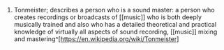 1. Tonmeister; describes a person who is a sound master: a person who creates recordings or broadcasts of [[music]] who is both deeply musically trained and also who has a detailed theoretical and practical knowledge of virtually all aspects of sound recording, [[music]] mixing and mastering^[https://en.wikipedia.org/wiki/Tonmeister]